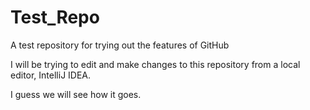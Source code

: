 # Test_Repo
A test repository for trying out the features of GitHub


I will be trying to edit and make changes to this repository from a local editor, IntelliJ IDEA.

I guess we will see how it goes.
